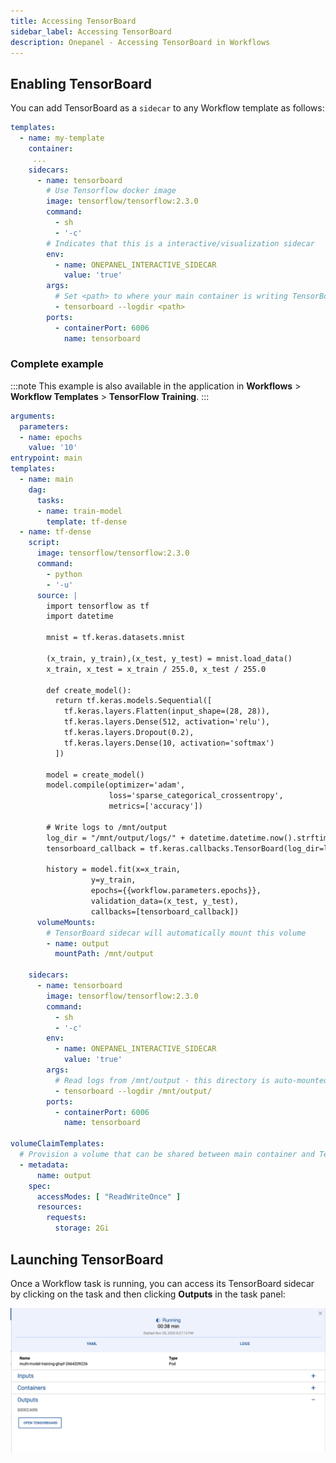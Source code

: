 ```yaml
---
title: Accessing TensorBoard
sidebar_label: Accessing TensorBoard
description: Onepanel - Accessing TensorBoard in Workflows
---
```


## Enabling TensorBoard

You can add TensorBoard as a `sidecar` to any Workflow template as follows:

```yaml
templates:  
  - name: my-template
    container:
     ...
    sidecars:
      - name: tensorboard                   
        # Use Tensorflow docker image    
        image: tensorflow/tensorflow:2.3.0
        command:
          - sh
          - '-c'
        # Indicates that this is a interactive/visualization sidecar
        env:
          - name: ONEPANEL_INTERACTIVE_SIDECAR
            value: 'true'
        args:
          # Set <path> to where your main container is writing TensorBoard logs
          - tensorboard --logdir <path>     
        ports:
          - containerPort: 6006
            name: tensorboard
```

### Complete example

:::note
This example is also available in the application in **Workflows** > **Workflow Templates** > **TensorFlow Training**.
:::

```yaml {42,48,50-52,54-68,70-78}
arguments:
  parameters:
  - name: epochs
    value: '10'
entrypoint: main
templates:
  - name: main
    dag:
      tasks:
      - name: train-model
        template: tf-dense
  - name: tf-dense
    script:
      image: tensorflow/tensorflow:2.3.0
      command:
        - python
        - '-u'
      source: |
        import tensorflow as tf
        import datetime

        mnist = tf.keras.datasets.mnist

        (x_train, y_train),(x_test, y_test) = mnist.load_data()
        x_train, x_test = x_train / 255.0, x_test / 255.0

        def create_model():
          return tf.keras.models.Sequential([
            tf.keras.layers.Flatten(input_shape=(28, 28)),
            tf.keras.layers.Dense(512, activation='relu'),
            tf.keras.layers.Dropout(0.2),
            tf.keras.layers.Dense(10, activation='softmax')
          ])

        model = create_model()
        model.compile(optimizer='adam',
                      loss='sparse_categorical_crossentropy',
                      metrics=['accuracy'])

        # Write logs to /mnt/output
        log_dir = "/mnt/output/logs/" + datetime.datetime.now().strftime("%Y%m%d-%H%M%S")
        tensorboard_callback = tf.keras.callbacks.TensorBoard(log_dir=log_dir, histogram_freq=1)

        history = model.fit(x=x_train, 
                  y=y_train, 
                  epochs={{workflow.parameters.epochs}}, 
                  validation_data=(x_test, y_test), 
                  callbacks=[tensorboard_callback])
      volumeMounts:
        # TensorBoard sidecar will automatically mount this volume
        - name: output
          mountPath: /mnt/output

    sidecars:
      - name: tensorboard
        image: tensorflow/tensorflow:2.3.0
        command:
          - sh
          - '-c'
        env:
          - name: ONEPANEL_INTERACTIVE_SIDECAR
            value: 'true'
        args:
          # Read logs from /mnt/output - this directory is auto-mounted from volumeMounts
          - tensorboard --logdir /mnt/output/
        ports:
          - containerPort: 6006
            name: tensorboard

volumeClaimTemplates:
  # Provision a volume that can be shared between main container and TensorBoard side car
  - metadata:
      name: output
    spec:
      accessModes: [ "ReadWriteOnce" ]
      resources:
        requests:
          storage: 2Gi
```

## Launching TensorBoard

Once a Workflow task is running, you can access its TensorBoard sidecar by clicking on the task and then clicking **Outputs** in the task panel:

![](../../../static/img/tensorboard-202758.png)